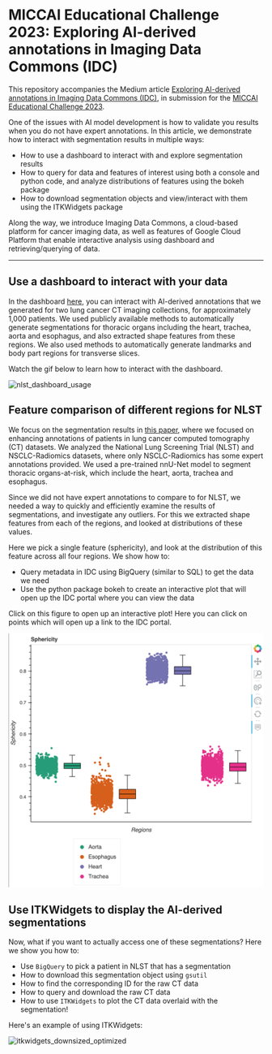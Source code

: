 # MICCAI Educational Challenge 2023: Exploring AI-derived annotations in Imaging Data Commons (IDC)

This repository accompanies the Medium article [Exploring AI-derived annotations in Imaging Data Commons (IDC)](https://medium.com/@deepa.krishnaswamy2/exploring-ai-derived-annotations-in-imaging-data-commons-idc-e60b030eca17), in submission for the [MICCAI Educational Challenge 2023](https://miccai-sb.github.io/challenge). 

One of the issues with AI model development is how to validate you results when you do not have expert annotations. In this article, we demonstrate how to interact with segmentation results in multiple ways: 
- How to use a dashboard to interact with and explore segmentation results
- How to query for data and features of interest using both a console and python code, and analyze distributions of features using the bokeh package 
- How to download segmentation objects and view/interact with them using the ITKWidgets package

Along the way, we introduce Imaging Data Commons, a cloud-based platform for cancer imaging data, as well as features of Google Cloud Platform that enable interactive analysis using dashboard and retrieving/querying of data. 

--- 

## Use a dashboard to interact with your data 

In the dashboard [here](https://lookerstudio.google.com/u/0/reporting/a9ead556-4f23-4139-a008-1135772b358a/page/p_wsm498cc3c?s=idUgo-ggtN0), you can interact with AI-derived annotations that we generated for two lung cancer CT imaging collections, for approximately 1,000 patients. We used publicly available methods to automatically generate segmentations for thoracic organs including the heart, trachea, aorta and esophagus, and also extracted shape features from these regions. We also used methods to automatically generate landmarks and body part regions for transverse slices. 

Watch the gif below to learn how to interact with the dashboard.

![nlst_dashboard_usage](https://github.com/deepakri201/MICCAI-educational-challenge-2023/assets/59979551/35ec2edf-11f9-4c6e-98f2-93bbcb72c6e3)


## Feature comparison of different regions for NLST

We focus on the segmentation results in [this paper](https://arxiv.org/abs/2306.00150), where we focused on enhancing annotations of patients in lung cancer computed tomography (CT) datasets. We analyzed the National Lung Screening Trial (NLST) and NSCLC-Radiomics datasets, where only NSCLC-Radiomics has some expert annotations provided. We used a pre-trained nnU-Net model to segment thoracic organs-at-risk, which include the heart, aorta, trachea and esophagus. 

Since we did not have expert annotations to compare to for NLST, we needed a way to quickly and efficiently examine the results of segmentations, and investigate any outliers. For this we extracted shape features from each of the regions, and looked at distributions of these values. 

Here we pick a single feature (sphericity), and look at the distribution of this feature across all four regions. We show how to:

- Query metadata in IDC using BigQuery (similar to SQL) to get the data we need 
- Use the python package bokeh to create an interactive plot that will open up the IDC portal where you can view the data

Click on this figure to open up an interactive plot! Here you can click on points which will open up a link to the IDC portal.

[![](https://github.com/deepakri201/MICCAI-educational-challenge-2023/blob/main/bokeh_figure_new.png)](https://htmlpreview.github.io/?https://github.com/deepakri201/MICCAI-educational-challenge-2023/blob/main/bokeh_figure_new.html)

## Use ITKWidgets to display the AI-derived segmentations

Now, what if you want to actually access one of these segmentations? Here we show you how to:

- Use `BigQuery` to pick a patient in NLST that has a segmentation
- How to download this segmentation object using `gsutil`
- How to find the corresponding ID for the raw CT data
- How to query and download the raw CT data
- How to use `ITKWidgets` to plot the CT data overlaid with the segmentation!

Here's an example of using ITKWidgets: 

![itkwidgets_downsized_optimized](https://github.com/deepakri201/MICCAI-educational-challenge-2023/assets/59979551/ae3920ba-fd2f-4312-a004-af0ca86a1b02)

